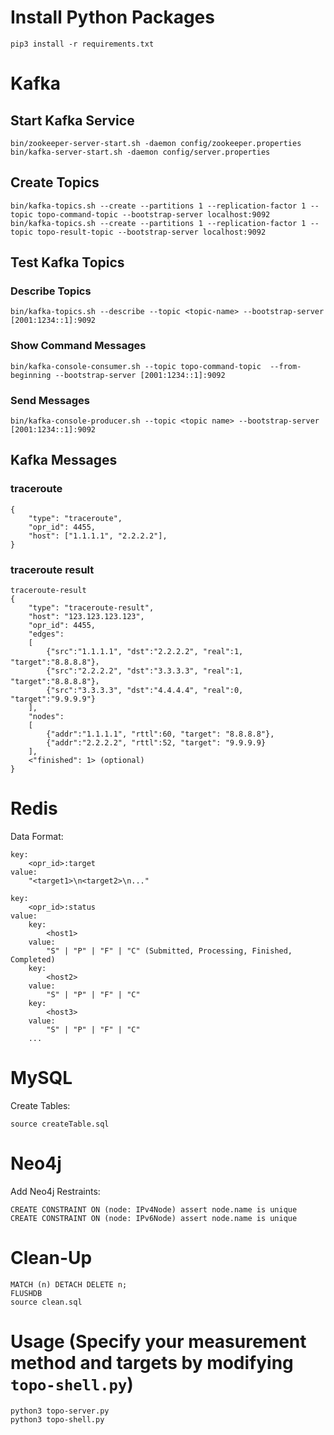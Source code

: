 # Install Python Packages
`pip3 install -r requirements.txt`

# Kafka
## Start Kafka Service

```
bin/zookeeper-server-start.sh -daemon config/zookeeper.properties
bin/kafka-server-start.sh -daemon config/server.properties
```

## Create Topics

```
bin/kafka-topics.sh --create --partitions 1 --replication-factor 1 --topic topo-command-topic --bootstrap-server localhost:9092
bin/kafka-topics.sh --create --partitions 1 --replication-factor 1 --topic topo-result-topic --bootstrap-server localhost:9092

```

## Test Kafka Topics
### Describe Topics
```
bin/kafka-topics.sh --describe --topic <topic-name> --bootstrap-server [2001:1234::1]:9092
```
### Show Command Messages
```
bin/kafka-console-consumer.sh --topic topo-command-topic  --from-beginning --bootstrap-server [2001:1234::1]:9092
```

### Send Messages
```
bin/kafka-console-producer.sh --topic <topic name> --bootstrap-server [2001:1234::1]:9092
```

## Kafka Messages

### traceroute
```
{
    "type": "traceroute",
    "opr_id": 4455,
    "host": ["1.1.1.1", "2.2.2.2"],
}
```

### traceroute result
```
traceroute-result
{
    "type": "traceroute-result",
    "host": "123.123.123.123",
    "opr_id": 4455,
    "edges":
    [
        {"src":"1.1.1.1", "dst":"2.2.2.2", "real":1, "target":"8.8.8.8"}，
        {"src":"2.2.2.2", "dst":"3.3.3.3", "real":1, "target":"8.8.8.8"}，
        {"src":"3.3.3.3", "dst":"4.4.4.4", "real":0, "target":"9.9.9.9"}
    ],
    "nodes":
    [
        {"addr":"1.1.1.1", "rttl":60, "target": "8.8.8.8"},
        {"addr":"2.2.2.2", "rttl":52, "target": "9.9.9.9}
    ],
    <"finished": 1> (optional)
}
```

# Redis
Data Format:
```
key:
    <opr_id>:target
value:
    "<target1>\n<target2>\n..."
```

```
key:
    <opr_id>:status
value:
    key: 
        <host1>
    value:
        "S" | "P" | "F" | "C" (Submitted, Processing, Finished, Completed)
    key: 
        <host2>
    value:
        "S" | "P" | "F" | "C"
    key: 
        <host3>
    value:
        "S" | "P" | "F" | "C"
    ...
```

# MySQL
Create Tables:
```
source createTable.sql
```

# Neo4j
Add Neo4j Restraints:
```
CREATE CONSTRAINT ON (node: IPv4Node) assert node.name is unique
CREATE CONSTRAINT ON (node: IPv6Node) assert node.name is unique
```


# Clean-Up
```
MATCH (n) DETACH DELETE n;
FLUSHDB
source clean.sql
```

# Usage (Specify your measurement method and targets by modifying `topo-shell.py`)
```
python3 topo-server.py
python3 topo-shell.py 
```